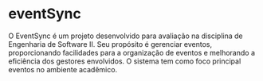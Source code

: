 # eventSync

O EventSync é um projeto desenvolvido para avaliação na disciplina de Engenharia de Software II. Seu propósito é gerenciar eventos, proporcionando facilidades para a organização de eventos e melhorando a eficiência dos gestores envolvidos. O sistema tem como foco principal eventos no ambiente acadêmico.